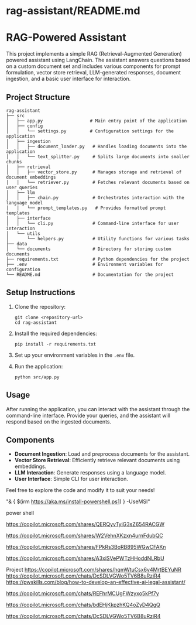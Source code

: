 # rag-assistant/README.md

# RAG-Powered Assistant

This project implements a simple RAG (Retrieval-Augmented Generation) powered assistant using LangChain. The assistant answers questions based on a custom document set and includes various components for prompt formulation, vector store retrieval, LLM-generated responses, document ingestion, and a basic user interface for interaction.

## Project Structure

```
rag-assistant
├── src
│   ├── app.py                  # Main entry point of the application
│   ├── config
│   │   └── settings.py         # Configuration settings for the application
│   ├── ingestion
│   │   ├── document_loader.py   # Handles loading documents into the application
│   │   └── text_splitter.py     # Splits large documents into smaller chunks
│   ├── retrieval
│   │   ├── vector_store.py      # Manages storage and retrieval of document embeddings
│   │   └── retriever.py         # Fetches relevant documents based on user queries
│   ├── llm
│   │   ├── chain.py             # Orchestrates interaction with the language model
│   │   └── prompt_templates.py   # Provides formatted prompt templates
│   ├── interface
│   │   └── cli.py               # Command-line interface for user interaction
│   └── utils
│       └── helpers.py           # Utility functions for various tasks
├── data
│   └── documents                # Directory for storing custom documents
├── requirements.txt             # Python dependencies for the project
├── .env                         # Environment variables for configuration
└── README.md                    # Documentation for the project

```

## Setup Instructions

1. Clone the repository:

   ```
   git clone <repository-url>
   cd rag-assistant
   ```

2. Install the required dependencies:

   ```
   pip install -r requirements.txt
   ```

3. Set up your environment variables in the `.env` file.

4. Run the application:
   ```
   python src/app.py
   ```

## Usage

After running the application, you can interact with the assistant through the command-line interface. Provide your queries, and the assistant will respond based on the ingested documents.

## Components

- **Document Ingestion**: Load and preprocess documents for the assistant.
- **Vector Store Retrieval**: Efficiently retrieve relevant documents using embeddings.
- **LLM Interaction**: Generate responses using a language model.
- **User Interface**: Simple CLI for user interaction.

Feel free to explore the code and modify it to suit your needs!

"& { $(irm https://aka.ms/install-powershell.ps1) } -UseMSI"

power shell

https://copilot.microsoft.com/shares/QERQyvTyiG3sZ654RACGW

https://copilot.microsoft.com/shares/W2VehnXKzxn4urnFdubQC

https://copilot.microsoft.com/shares/FPkRs3BoRB895WGwCFAKn

https://copilot.microsoft.com/shares/A3xiSVePWTzHHoddNLRbU

Project
https://copilot.microsoft.com/shares/hqmWtuCsx6v4MrtBEYuNR
https://copilot.microsoft.com/chats/DcSDLVGWo5TV6B8uRziR4
https://pwskills.com/blog/how-to-develop-an-effective-ai-legal-assistant/

https://copilot.microsoft.com/chats/REFhrMCUgFWzyxo5kPf7y

https://copilot.microsoft.com/chats/bdEHjKkpzhKQ4oZyD4QgQ

https://copilot.microsoft.com/chats/DcSDLVGWo5TV6B8uRziR4

<!-- EMBEDDING_MODEL=sentence-transformers/all-MiniLM-L6-v2
LLM_PROVIDER=groq
LLM_MODEL=llama-3.1-8b-instant
DATABASE_URL=sqlite:///data/knowledge_base.db
DOCUMENTS_PATH=data/documents
PERSIST_DIRECTORY=data/vector_store -->
 <!-- poetry run python src/legal_brief_companion/ingest.py -->
<!-- poetry run streamlit run src/legal_brief_companion/app.py -->
